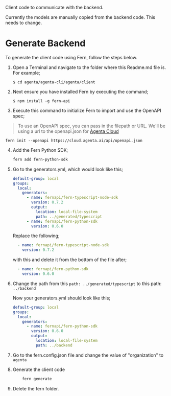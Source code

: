 Client code to communicate with the backend.

Currently the models are manually copied from the backend code. This needs to change.

# Generate Backend

To generate the client code using Fern, follow the steps below. 

1. Open a Terminal and navigate to the folder where this Readme.md file is. For example;
    ```
    $ cd agenta/agenta-cli/agenta/client
    ```

2. Next ensure you have installed Fern by executing the command;
    ```
    $ npm install -g fern-api
    ```
3. Execute this command to initialize Fern to import and use the OpenAPI spec;

> To use an OpenAPI spec, you can pass in the filepath or URL.
> We'll be using a url to the openapi.json for [Agenta Cloud](https://cloud.agenta.ai)

```
fern init --openapi https://cloud.agenta.ai/api/openapi.json
```    
   
4. Add the Fern Python SDK;
   ```bash
   fern add fern-python-sdk
   ```

5. Go to the generators.yml, which would look like this;

    ```yaml
    default-group: local
    groups:
      local:
        generators:
          - name: fernapi/fern-typescript-node-sdk
            version: 0.7.2
            output:
              location: local-file-system
              path: ../generated/typescript
          - name: fernapi/fern-python-sdk
            version: 0.6.0
    ```

    Replace the following;

    ```yaml
      - name: fernapi/fern-typescript-node-sdk
        version: 0.7.2
    ```

    with this and delete it from the bottom of the file after;

    ```yaml
      - name: fernapi/fern-python-sdk
        version: 0.6.0
    ```

6. Change the path from this `path: ../generated/typescript` to this path: `../backend`

    Now your generators.yml should look like this;
    ```yaml
    default-group: local
    groups:
      local:
        generators:
          - name: fernapi/fern-python-sdk
            version: 0.6.0
            output:
              location: local-file-system
              path: ../backend
    ```

7. Go to the fern.config.json file and change the value of "organization" to `agenta`
   
8.  Generate the client code
   
    ```bash
        fern generate
    ```

9. Delete the fern folder.